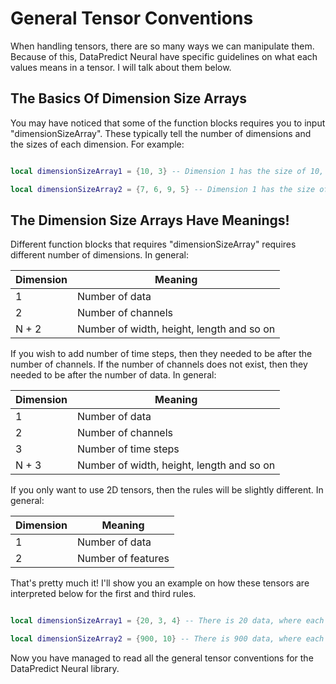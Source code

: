 # General Tensor Conventions

When handling tensors, there are so many ways we can manipulate them. Because of this, DataPredict Neural have specific guidelines on what each values means in a tensor. I will talk about them below.

## The Basics Of Dimension Size Arrays 

You may have noticed that some of the function blocks requires you to input "dimensionSizeArray". These typically tell the number of dimensions and the sizes of each dimension. For example:

```lua

local dimensionSizeArray1 = {10, 3} -- Dimension 1 has the size of 10, dimension 2 has the size of 5.

local dimensionSizeArray2 = {7, 6, 9, 5} -- Dimension 1 has the size of 7, dimension 2 has the size of 6, dimension 3 has the size of 9 and dimension 4 has the size of 5.

```

## The Dimension Size Arrays Have Meanings!

Different function blocks that requires "dimensionSizeArray" requires different number of dimensions. In general:

| Dimension | Meaning                                   |
|-----------|-------------------------------------------|
| 1         | Number of data                            |
| 2         | Number of channels                        |
| N + 2     | Number of width, height, length and so on |

If you wish to add number of time steps, then they needed to be after the number of channels. If the number of channels does not exist, then they needed to be after the number of data. In general:

| Dimension | Meaning                                   |
|-----------|-------------------------------------------|
| 1         | Number of data                            |
| 2         | Number of channels                        |
| 3         | Number of time steps                      |
| N + 3     | Number of width, height, length and so on |

If you only want to use 2D tensors, then the rules will be slightly different. In general:

| Dimension | Meaning            |
|-----------|--------------------|
| 1         | Number of data     |
| 2         | Number of features |
	
That's pretty much it! I'll show you an example on how these tensors are interpreted below for the first and third rules.

```lua

local dimensionSizeArray1 = {20, 3, 4} -- There is 20 data, where each of them have three channels and a length of 4.

local dimensionSizeArray2 = {900, 10} -- There is 900 data, where each of them have 10 features.

```

Now you have managed to read all the general tensor conventions for the DataPredict Neural library.
